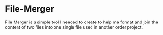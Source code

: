 # File-Merger
File Merger is a simple tool I needed to create to help me format and join the content of two files into one single file used in another order project.
